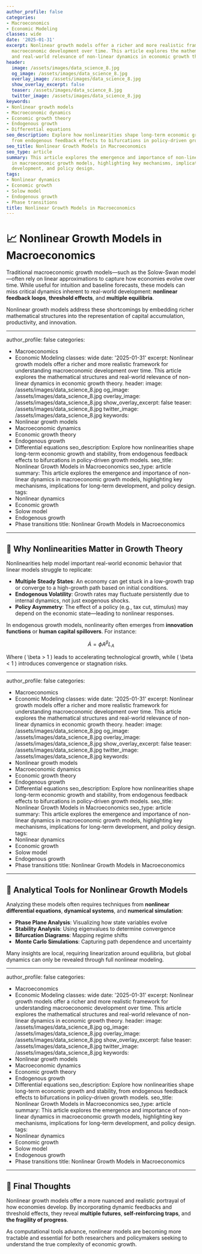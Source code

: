 ```yaml
---
author_profile: false
categories:
- Macroeconomics
- Economic Modeling
classes: wide
date: '2025-01-31'
excerpt: Nonlinear growth models offer a richer and more realistic framework for understanding
  macroeconomic development over time. This article explores the mathematical structures
  and real-world relevance of non-linear dynamics in economic growth theory.
header:
  image: /assets/images/data_science_8.jpg
  og_image: /assets/images/data_science_8.jpg
  overlay_image: /assets/images/data_science_8.jpg
  show_overlay_excerpt: false
  teaser: /assets/images/data_science_8.jpg
  twitter_image: /assets/images/data_science_8.jpg
keywords:
- Nonlinear growth models
- Macroeconomic dynamics
- Economic growth theory
- Endogenous growth
- Differential equations
seo_description: Explore how nonlinearities shape long-term economic growth and stability,
  from endogenous feedback effects to bifurcations in policy-driven growth models.
seo_title: Nonlinear Growth Models in Macroeconomics
seo_type: article
summary: This article explores the emergence and importance of non-linear dynamics
  in macroeconomic growth models, highlighting key mechanisms, implications for long-term
  development, and policy design.
tags:
- Nonlinear dynamics
- Economic growth
- Solow model
- Endogenous growth
- Phase transitions
title: Nonlinear Growth Models in Macroeconomics
---
```


# 📈 Nonlinear Growth Models in Macroeconomics

Traditional macroeconomic growth models—such as the Solow-Swan model—often rely on linear approximations to capture how economies evolve over time. While useful for intuition and baseline forecasts, these models can miss critical dynamics inherent to real-world development: **nonlinear feedback loops**, **threshold effects**, and **multiple equilibria**. 

Nonlinear growth models address these shortcomings by embedding richer mathematical structures into the representation of capital accumulation, productivity, and innovation.

---
author_profile: false
categories:
- Macroeconomics
- Economic Modeling
classes: wide
date: '2025-01-31'
excerpt: Nonlinear growth models offer a richer and more realistic framework for understanding
  macroeconomic development over time. This article explores the mathematical structures
  and real-world relevance of non-linear dynamics in economic growth theory.
header:
  image: /assets/images/data_science_8.jpg
  og_image: /assets/images/data_science_8.jpg
  overlay_image: /assets/images/data_science_8.jpg
  show_overlay_excerpt: false
  teaser: /assets/images/data_science_8.jpg
  twitter_image: /assets/images/data_science_8.jpg
keywords:
- Nonlinear growth models
- Macroeconomic dynamics
- Economic growth theory
- Endogenous growth
- Differential equations
seo_description: Explore how nonlinearities shape long-term economic growth and stability,
  from endogenous feedback effects to bifurcations in policy-driven growth models.
seo_title: Nonlinear Growth Models in Macroeconomics
seo_type: article
summary: This article explores the emergence and importance of non-linear dynamics
  in macroeconomic growth models, highlighting key mechanisms, implications for long-term
  development, and policy design.
tags:
- Nonlinear dynamics
- Economic growth
- Solow model
- Endogenous growth
- Phase transitions
title: Nonlinear Growth Models in Macroeconomics
---

## 🧠 Why Nonlinearities Matter in Growth Theory

Nonlinearities help model important real-world economic behavior that linear models struggle to replicate:

- **Multiple Steady States**: An economy can get stuck in a low-growth trap or converge to a high-growth path based on initial conditions.
- **Endogenous Volatility**: Growth rates may fluctuate persistently due to internal dynamics, not just exogenous shocks.
- **Policy Asymmetry**: The effect of a policy (e.g., tax cut, stimulus) may depend on the economic state—leading to nonlinear responses.

In endogenous growth models, nonlinearity often emerges from **innovation functions** or **human capital spillovers**. For instance:

$$
\dot{A} = \phi A^\beta L_A
$$

Where \( \beta > 1 \) leads to accelerating technological growth, while \( \beta < 1 \) introduces convergence or stagnation risks.

---
author_profile: false
categories:
- Macroeconomics
- Economic Modeling
classes: wide
date: '2025-01-31'
excerpt: Nonlinear growth models offer a richer and more realistic framework for understanding
  macroeconomic development over time. This article explores the mathematical structures
  and real-world relevance of non-linear dynamics in economic growth theory.
header:
  image: /assets/images/data_science_8.jpg
  og_image: /assets/images/data_science_8.jpg
  overlay_image: /assets/images/data_science_8.jpg
  show_overlay_excerpt: false
  teaser: /assets/images/data_science_8.jpg
  twitter_image: /assets/images/data_science_8.jpg
keywords:
- Nonlinear growth models
- Macroeconomic dynamics
- Economic growth theory
- Endogenous growth
- Differential equations
seo_description: Explore how nonlinearities shape long-term economic growth and stability,
  from endogenous feedback effects to bifurcations in policy-driven growth models.
seo_title: Nonlinear Growth Models in Macroeconomics
seo_type: article
summary: This article explores the emergence and importance of non-linear dynamics
  in macroeconomic growth models, highlighting key mechanisms, implications for long-term
  development, and policy design.
tags:
- Nonlinear dynamics
- Economic growth
- Solow model
- Endogenous growth
- Phase transitions
title: Nonlinear Growth Models in Macroeconomics
---

## 🔬 Analytical Tools for Nonlinear Growth Models

Analyzing these models often requires techniques from **nonlinear differential equations**, **dynamical systems**, and **numerical simulation**:

- **Phase Plane Analysis**: Visualizing how state variables evolve
- **Stability Analysis**: Using eigenvalues to determine convergence
- **Bifurcation Diagrams**: Mapping regime shifts
- **Monte Carlo Simulations**: Capturing path dependence and uncertainty

Many insights are local, requiring linearization around equilibria, but global dynamics can only be revealed through full nonlinear modeling.

---
author_profile: false
categories:
- Macroeconomics
- Economic Modeling
classes: wide
date: '2025-01-31'
excerpt: Nonlinear growth models offer a richer and more realistic framework for understanding
  macroeconomic development over time. This article explores the mathematical structures
  and real-world relevance of non-linear dynamics in economic growth theory.
header:
  image: /assets/images/data_science_8.jpg
  og_image: /assets/images/data_science_8.jpg
  overlay_image: /assets/images/data_science_8.jpg
  show_overlay_excerpt: false
  teaser: /assets/images/data_science_8.jpg
  twitter_image: /assets/images/data_science_8.jpg
keywords:
- Nonlinear growth models
- Macroeconomic dynamics
- Economic growth theory
- Endogenous growth
- Differential equations
seo_description: Explore how nonlinearities shape long-term economic growth and stability,
  from endogenous feedback effects to bifurcations in policy-driven growth models.
seo_title: Nonlinear Growth Models in Macroeconomics
seo_type: article
summary: This article explores the emergence and importance of non-linear dynamics
  in macroeconomic growth models, highlighting key mechanisms, implications for long-term
  development, and policy design.
tags:
- Nonlinear dynamics
- Economic growth
- Solow model
- Endogenous growth
- Phase transitions
title: Nonlinear Growth Models in Macroeconomics
---

## 💭 Final Thoughts

Nonlinear growth models offer a more nuanced and realistic portrayal of how economies develop. By incorporating dynamic feedbacks and threshold effects, they reveal **multiple futures**, **self-reinforcing traps**, and **the fragility of progress**.

As computational tools advance, nonlinear models are becoming more tractable and essential for both researchers and policymakers seeking to understand the true complexity of economic growth.
